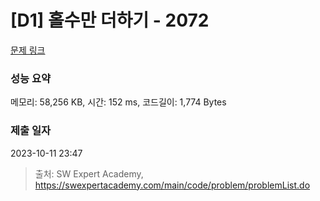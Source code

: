 # [D1] 홀수만 더하기 - 2072 

[문제 링크](https://swexpertacademy.com/main/code/problem/problemDetail.do?contestProbId=AV5QSEhaA5sDFAUq) 

### 성능 요약

메모리: 58,256 KB, 시간: 152 ms, 코드길이: 1,774 Bytes

### 제출 일자

2023-10-11 23:47



> 출처: SW Expert Academy, https://swexpertacademy.com/main/code/problem/problemList.do